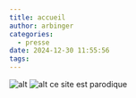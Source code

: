 ```yaml
---
title: accueil
author: arbinger
categories:
  - presse
date: 2024-12-30 11:55:56
tags:
---
```

![alt](https://onedrive.live.com/?cid=DA0F559E8142E127&d=DA0F559E8142E127%21107&parId=root&o=OneUp)
![alt](https://onedrive.live.com/?cid=DA0F559E8142E127&id=DA0F559E8142E127%21106&parId=root&o=OneUp)
ce site est parodique 
